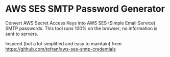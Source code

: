 # AWS SES SMTP Password Generator
Convert AWS Secret Access Keys into AWS SES (Simple Email Service) SMTP passwords. This tool runs 100% on the browser; no information is sent to servers.

Inspired (but a lot simplified and easy to maintain) from https://github.com/tofran/aws-ses-smtp-credentials
